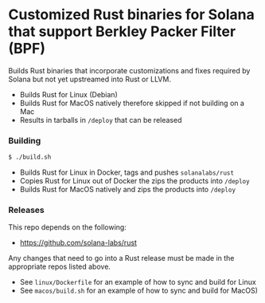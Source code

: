 # Customized Rust binaries for Solana that support Berkley Packer Filter (BPF)

Builds Rust binaries that incorporate customizations and fixes required
by Solana but not yet upstreamed into Rust or LLVM.

* Builds Rust for Linux (Debian)
* Builds Rust for MacOS natively therefore skipped if not building on a Mac
* Results in tarballs in `/deploy` that can be released

### Building

```bash
$ ./build.sh
```

* Builds Rust for Linux in Docker, tags and pushes `solanalabs/rust`
* Copies Rust for Linux out of Docker the zips the products into `/deploy`
* Builds Rust for MacOS natively and zips the products into `/deploy`

### Releases

This repo depends on the following:

* https://github.com/solana-labs/rust

Any changes that need to go into a Rust release must be made in the appropriate repos listed above.

* See `linux/Dockerfile` for an example of how to sync and build for Linux
* See `macos/build.sh` for an example of how to sync and build for MacOS)
